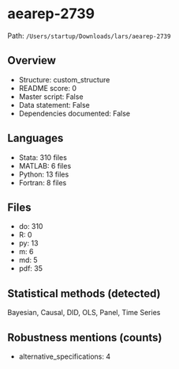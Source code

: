 # aearep-2739

Path: `/Users/startup/Downloads/lars/aearep-2739`

## Overview
- Structure: custom_structure
- README score: 0
- Master script: False
- Data statement: False
- Dependencies documented: False

## Languages
- Stata: 310 files
- MATLAB: 6 files
- Python: 13 files
- Fortran: 8 files

## Files
- do: 310
- R: 0
- py: 13
- m: 6
- md: 5
- pdf: 35

## Statistical methods (detected)
Bayesian, Causal, DID, OLS, Panel, Time Series

## Robustness mentions (counts)
- alternative_specifications: 4